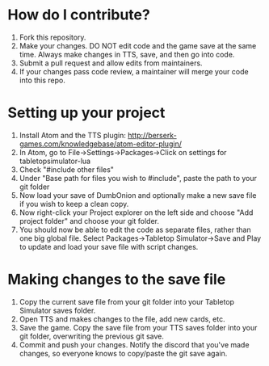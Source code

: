 # How do I contribute?
1. Fork this repository.
2. Make your changes. DO NOT edit code and the game save at the same time. Always make changes in TTS, save, and then go into code.
3. Submit a pull request and allow edits from maintainers.
4. If your changes pass code review, a maintainer will merge your code into this repo.

# Setting up your project
1. Install Atom and the TTS plugin: http://berserk-games.com/knowledgebase/atom-editor-plugin/
2. In Atom, go to File->Settings->Packages->Click on settings for tabletopsimulator-lua
3. Check "#include other files"
4. Under "Base path for files you wish to #include", paste the path to your git folder
5. Now load your save of DumbOnion and optionally make a new save file if you wish to keep a clean copy.
6. Now right-click your Project explorer on the left side and choose "Add project folder" and choose your git folder.
7. You should now be able to edit the code as separate files, rather than one big global file. Select Packages->Tabletop Simulator->Save and Play to update and load your save file with script changes.

# Making changes to the save file
1. Copy the current save file from your git folder into your Tabletop Simulator saves folder.
2. Open TTS and makes changes to the file, add new cards, etc.
3. Save the game. Copy the save file from your TTS saves folder into your git folder, overwriting the previous git save.
4. Commit and push your changes. Notify the discord that you've made changes, so everyone knows to copy/paste the git save again.